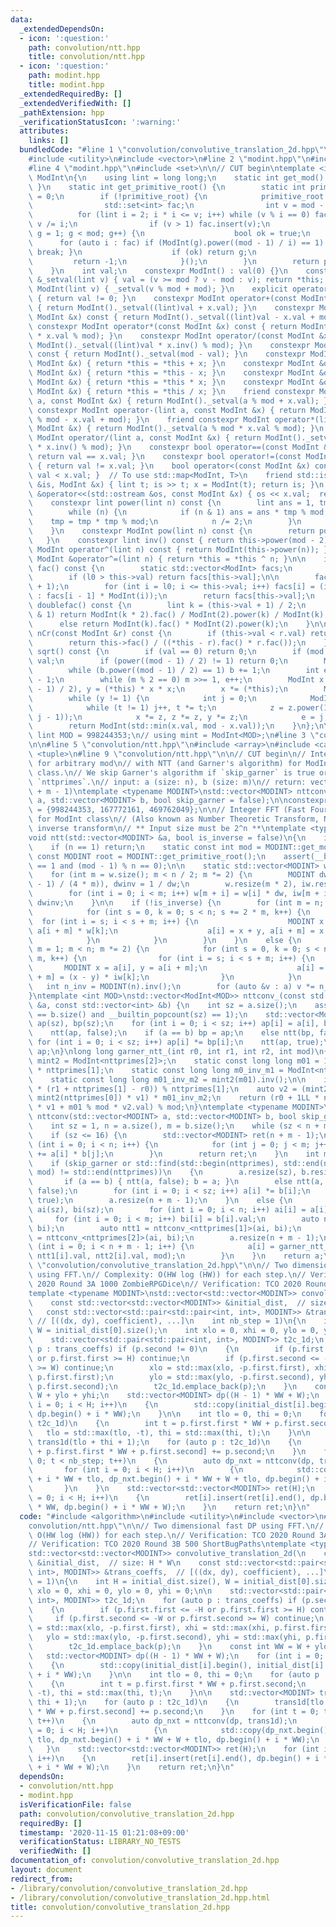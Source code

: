 ```yaml
---
data:
  _extendedDependsOn:
  - icon: ':question:'
    path: convolution/ntt.hpp
    title: convolution/ntt.hpp
  - icon: ':question:'
    path: modint.hpp
    title: modint.hpp
  _extendedRequiredBy: []
  _extendedVerifiedWith: []
  _pathExtension: hpp
  _verificationStatusIcon: ':warning:'
  attributes:
    links: []
  bundledCode: "#line 1 \"convolution/convolutive_translation_2d.hpp\"\n#include <algorithm>\n\
    #include <utility>\n#include <vector>\n#line 2 \"modint.hpp\"\n#include <iostream>\n\
    #line 4 \"modint.hpp\"\n#include <set>\n\n// CUT begin\ntemplate <int mod>\nstruct\
    \ ModInt\n{\n    using lint = long long;\n    static int get_mod() { return mod;\
    \ }\n    static int get_primitive_root() {\n        static int primitive_root\
    \ = 0;\n        if (!primitive_root) {\n            primitive_root = [&](){\n\
    \                std::set<int> fac;\n                int v = mod - 1;\n      \
    \          for (lint i = 2; i * i <= v; i++) while (v % i == 0) fac.insert(i),\
    \ v /= i;\n                if (v > 1) fac.insert(v);\n                for (int\
    \ g = 1; g < mod; g++) {\n                    bool ok = true;\n              \
    \      for (auto i : fac) if (ModInt(g).power((mod - 1) / i) == 1) { ok = false;\
    \ break; }\n                    if (ok) return g;\n                }\n       \
    \         return -1;\n            }();\n        }\n        return primitive_root;\n\
    \    }\n    int val;\n    constexpr ModInt() : val(0) {}\n    constexpr ModInt\
    \ &_setval(lint v) { val = (v >= mod ? v - mod : v); return *this; }\n    constexpr\
    \ ModInt(lint v) { _setval(v % mod + mod); }\n    explicit operator bool() const\
    \ { return val != 0; }\n    constexpr ModInt operator+(const ModInt &x) const\
    \ { return ModInt()._setval((lint)val + x.val); }\n    constexpr ModInt operator-(const\
    \ ModInt &x) const { return ModInt()._setval((lint)val - x.val + mod); }\n   \
    \ constexpr ModInt operator*(const ModInt &x) const { return ModInt()._setval((lint)val\
    \ * x.val % mod); }\n    constexpr ModInt operator/(const ModInt &x) const { return\
    \ ModInt()._setval((lint)val * x.inv() % mod); }\n    constexpr ModInt operator-()\
    \ const { return ModInt()._setval(mod - val); }\n    constexpr ModInt &operator+=(const\
    \ ModInt &x) { return *this = *this + x; }\n    constexpr ModInt &operator-=(const\
    \ ModInt &x) { return *this = *this - x; }\n    constexpr ModInt &operator*=(const\
    \ ModInt &x) { return *this = *this * x; }\n    constexpr ModInt &operator/=(const\
    \ ModInt &x) { return *this = *this / x; }\n    friend constexpr ModInt operator+(lint\
    \ a, const ModInt &x) { return ModInt()._setval(a % mod + x.val); }\n    friend\
    \ constexpr ModInt operator-(lint a, const ModInt &x) { return ModInt()._setval(a\
    \ % mod - x.val + mod); }\n    friend constexpr ModInt operator*(lint a, const\
    \ ModInt &x) { return ModInt()._setval(a % mod * x.val % mod); }\n    friend constexpr\
    \ ModInt operator/(lint a, const ModInt &x) { return ModInt()._setval(a % mod\
    \ * x.inv() % mod); }\n    constexpr bool operator==(const ModInt &x) const {\
    \ return val == x.val; }\n    constexpr bool operator!=(const ModInt &x) const\
    \ { return val != x.val; }\n    bool operator<(const ModInt &x) const { return\
    \ val < x.val; }  // To use std::map<ModInt, T>\n    friend std::istream &operator>>(std::istream\
    \ &is, ModInt &x) { lint t; is >> t; x = ModInt(t); return is; }\n    friend std::ostream\
    \ &operator<<(std::ostream &os, const ModInt &x) { os << x.val;  return os; }\n\
    \    constexpr lint power(lint n) const {\n        lint ans = 1, tmp = this->val;\n\
    \        while (n) {\n            if (n & 1) ans = ans * tmp % mod;\n        \
    \    tmp = tmp * tmp % mod;\n            n /= 2;\n        }\n        return ans;\n\
    \    }\n    constexpr ModInt pow(lint n) const {\n        return power(n);\n \
    \   }\n    constexpr lint inv() const { return this->power(mod - 2); }\n    constexpr\
    \ ModInt operator^(lint n) const { return ModInt(this->power(n)); }\n    constexpr\
    \ ModInt &operator^=(lint n) { return *this = *this ^ n; }\n\n    inline ModInt\
    \ fac() const {\n        static std::vector<ModInt> facs;\n        int l0 = facs.size();\n\
    \        if (l0 > this->val) return facs[this->val];\n\n        facs.resize(this->val\
    \ + 1);\n        for (int i = l0; i <= this->val; i++) facs[i] = (i == 0 ? ModInt(1)\
    \ : facs[i - 1] * ModInt(i));\n        return facs[this->val];\n    }\n\n    ModInt\
    \ doublefac() const {\n        lint k = (this->val + 1) / 2;\n        if (this->val\
    \ & 1) return ModInt(k * 2).fac() / ModInt(2).power(k) / ModInt(k).fac();\n  \
    \      else return ModInt(k).fac() * ModInt(2).power(k);\n    }\n\n    ModInt\
    \ nCr(const ModInt &r) const {\n        if (this->val < r.val) return ModInt(0);\n\
    \        return this->fac() / ((*this - r).fac() * r.fac());\n    }\n\n    ModInt\
    \ sqrt() const {\n        if (val == 0) return 0;\n        if (mod == 2) return\
    \ val;\n        if (power((mod - 1) / 2) != 1) return 0;\n        ModInt b = 1;\n\
    \        while (b.power((mod - 1) / 2) == 1) b += 1;\n        int e = 0, m = mod\
    \ - 1;\n        while (m % 2 == 0) m >>= 1, e++;\n        ModInt x = power((m\
    \ - 1) / 2), y = (*this) * x * x;\n        x *= (*this);\n        ModInt z = b.power(m);\n\
    \        while (y != 1) {\n            int j = 0;\n            ModInt t = y;\n\
    \            while (t != 1) j++, t *= t;\n            z = z.power(1LL << (e -\
    \ j - 1));\n            x *= z, z *= z, y *= z;\n            e = j;\n        }\n\
    \        return ModInt(std::min(x.val, mod - x.val));\n    }\n};\n\n// constexpr\
    \ lint MOD = 998244353;\n// using mint = ModInt<MOD>;\n#line 3 \"convolution/ntt.hpp\"\
    \n\n#line 5 \"convolution/ntt.hpp\"\n#include <array>\n#include <cassert>\n#include\
    \ <tuple>\n#line 9 \"convolution/ntt.hpp\"\n\n// CUT begin\n// Integer convolution\
    \ for arbitrary mod\n// with NTT (and Garner's algorithm) for ModInt / ModIntRuntime\
    \ class.\n// We skip Garner's algorithm if `skip_garner` is true or mod is in\
    \ `nttprimes`.\n// input: a (size: n), b (size: m)\n// return: vector (size: n\
    \ + m - 1)\ntemplate <typename MODINT>\nstd::vector<MODINT> nttconv(std::vector<MODINT>\
    \ a, std::vector<MODINT> b, bool skip_garner = false);\n\nconstexpr int nttprimes[3]\
    \ = {998244353, 167772161, 469762049};\n\n// Integer FFT (Fast Fourier Transform)\
    \ for ModInt class\n// (Also known as Number Theoretic Transform, NTT)\n// is_inverse:\
    \ inverse transform\n// ** Input size must be 2^n **\ntemplate <typename MODINT>\n\
    void ntt(std::vector<MODINT> &a, bool is_inverse = false)\n{\n    int n = a.size();\n\
    \    if (n == 1) return;\n    static const int mod = MODINT::get_mod();\n    static\
    \ const MODINT root = MODINT::get_primitive_root();\n    assert(__builtin_popcount(n)\
    \ == 1 and (mod - 1) % n == 0);\n\n    static std::vector<MODINT> w{1}, iw{1};\n\
    \    for (int m = w.size(); m < n / 2; m *= 2) {\n        MODINT dw = root.power((mod\
    \ - 1) / (4 * m)), dwinv = 1 / dw;\n        w.resize(m * 2), iw.resize(m * 2);\n\
    \        for (int i = 0; i < m; i++) w[m + i] = w[i] * dw, iw[m + i] = iw[i] *\
    \ dwinv;\n    }\n\n    if (!is_inverse) {\n        for (int m = n; m >>= 1;) {\n\
    \            for (int s = 0, k = 0; s < n; s += 2 * m, k++) {\n              \
    \  for (int i = s; i < s + m; i++) {\n                    MODINT x = a[i], y =\
    \ a[i + m] * w[k];\n                    a[i] = x + y, a[i + m] = x - y;\n    \
    \            }\n            }\n        }\n    }\n    else {\n        for (int\
    \ m = 1; m < n; m *= 2) {\n            for (int s = 0, k = 0; s < n; s += 2 *\
    \ m, k++) {\n                for (int i = s; i < s + m; i++) {\n             \
    \       MODINT x = a[i], y = a[i + m];\n                    a[i] = x + y, a[i\
    \ + m] = (x - y) * iw[k];\n                }\n            }\n        }\n     \
    \   int n_inv = MODINT(n).inv();\n        for (auto &v : a) v *= n_inv;\n    }\n\
    }\ntemplate <int MOD>\nstd::vector<ModInt<MOD>> nttconv_(const std::vector<int>\
    \ &a, const std::vector<int> &b) {\n    int sz = a.size();\n    assert(a.size()\
    \ == b.size() and __builtin_popcount(sz) == 1);\n    std::vector<ModInt<MOD>>\
    \ ap(sz), bp(sz);\n    for (int i = 0; i < sz; i++) ap[i] = a[i], bp[i] = b[i];\n\
    \    ntt(ap, false);\n    if (a == b) bp = ap;\n    else ntt(bp, false);\n   \
    \ for (int i = 0; i < sz; i++) ap[i] *= bp[i];\n    ntt(ap, true);\n    return\
    \ ap;\n}\nlong long garner_ntt_(int r0, int r1, int r2, int mod)\n{\n    using\
    \ mint2 = ModInt<nttprimes[2]>;\n    static const long long m01 = 1LL * nttprimes[0]\
    \ * nttprimes[1];\n    static const long long m0_inv_m1 = ModInt<nttprimes[1]>(nttprimes[0]).inv();\n\
    \    static const long long m01_inv_m2 = mint2(m01).inv();\n\n    int v1 = (m0_inv_m1\
    \ * (r1 + nttprimes[1] - r0)) % nttprimes[1];\n    auto v2 = (mint2(r2) - r0 -\
    \ mint2(nttprimes[0]) * v1) * m01_inv_m2;\n    return (r0 + 1LL * nttprimes[0]\
    \ * v1 + m01 % mod * v2.val) % mod;\n}\ntemplate <typename MODINT>\nstd::vector<MODINT>\
    \ nttconv(std::vector<MODINT> a, std::vector<MODINT> b, bool skip_garner)\n{\n\
    \    int sz = 1, n = a.size(), m = b.size();\n    while (sz < n + m) sz <<= 1;\n\
    \    if (sz <= 16) {\n        std::vector<MODINT> ret(n + m - 1);\n        for\
    \ (int i = 0; i < n; i++) {\n            for (int j = 0; j < m; j++) ret[i + j]\
    \ += a[i] * b[j];\n        }\n        return ret;\n    }\n    int mod = MODINT::get_mod();\n\
    \    if (skip_garner or std::find(std::begin(nttprimes), std::end(nttprimes),\
    \ mod) != std::end(nttprimes))\n    {\n        a.resize(sz), b.resize(sz);\n \
    \       if (a == b) { ntt(a, false); b = a; }\n        else ntt(a, false), ntt(b,\
    \ false);\n        for (int i = 0; i < sz; i++) a[i] *= b[i];\n        ntt(a,\
    \ true);\n        a.resize(n + m - 1);\n    }\n    else {\n        std::vector<int>\
    \ ai(sz), bi(sz);\n        for (int i = 0; i < n; i++) ai[i] = a[i].val;\n   \
    \     for (int i = 0; i < m; i++) bi[i] = b[i].val;\n        auto ntt0 = nttconv_<nttprimes[0]>(ai,\
    \ bi);\n        auto ntt1 = nttconv_<nttprimes[1]>(ai, bi);\n        auto ntt2\
    \ = nttconv_<nttprimes[2]>(ai, bi);\n        a.resize(n + m - 1);\n        for\
    \ (int i = 0; i < n + m - 1; i++) {\n            a[i] = garner_ntt_(ntt0[i].val,\
    \ ntt1[i].val, ntt2[i].val, mod);\n        }\n    }\n    return a;\n}\n#line 5\
    \ \"convolution/convolutive_translation_2d.hpp\"\n\n// Two dimensional fast DP\
    \ using FFT.\n// Complexity: O(HW log (HW)) for each step.\n// Verification: TCO\
    \ 2020 Round 3A 1000 ZombieRPGDice\n// Verification: TCO 2020 Round 3B 500 ShortBugPaths\n\
    template <typename MODINT>\nstd::vector<std::vector<MODINT>> convolutive_translation_2d(\n\
    \    const std::vector<std::vector<MODINT>> &initial_dist,  // size: H * W\n \
    \   const std::vector<std::pair<std::pair<int, int>, MODINT>> &trans_coeffs, \
    \ // [((dx, dy), coefficient), ...]\n    int nb_step = 1)\n{\n    int H = initial_dist.size(),\
    \ W = initial_dist[0].size();\n    int xlo = 0, xhi = 0, ylo = 0, yhi = 0;\n\n\
    \    std::vector<std::pair<std::pair<int, int>, MODINT>> t2c_1d;\n    for (auto\
    \ p : trans_coeffs) if (p.second != 0)\n    {\n        if (p.first.first <= -H\
    \ or p.first.first >= H) continue;\n        if (p.first.second <= -W or p.first.second\
    \ >= W) continue;\n        xlo = std::max(xlo, -p.first.first), xhi = std::max(xhi,\
    \ p.first.first);\n        ylo = std::max(ylo, -p.first.second), yhi = std::max(yhi,\
    \ p.first.second);\n        t2c_1d.emplace_back(p);\n    }\n    const int WW =\
    \ W + ylo + yhi;\n    std::vector<MODINT> dp((H - 1) * WW + W);\n    for (int\
    \ i = 0; i < H; i++)\n    {\n        std::copy(initial_dist[i].begin(), initial_dist[i].end(),\
    \ dp.begin() + i * WW);\n    }\n\n    int tlo = 0, thi = 0;\n    for (auto p :\
    \ t2c_1d)\n    {\n        int t = p.first.first * WW + p.first.second;\n     \
    \   tlo = std::max(tlo, -t), thi = std::max(thi, t);\n    }\n\n    std::vector<MODINT>\
    \ trans1d(tlo + thi + 1);\n    for (auto p : t2c_1d)\n    {\n        trans1d[tlo\
    \ + p.first.first * WW + p.first.second] += p.second;\n    }\n    for (int t =\
    \ 0; t < nb_step; t++)\n    {\n        auto dp_nxt = nttconv(dp, trans1d);\n \
    \       for (int i = 0; i < H; i++)\n        {\n            std::copy(dp_nxt.begin()\
    \ + i * WW + tlo, dp_nxt.begin() + i * WW + W + tlo, dp.begin() + i * WW);\n \
    \       }\n    }\n    std::vector<std::vector<MODINT>> ret(H);\n    for (int i\
    \ = 0; i < H; i++)\n    {\n        ret[i].insert(ret[i].end(), dp.begin() + i\
    \ * WW, dp.begin() + i * WW + W);\n    }\n    return ret;\n}\n"
  code: "#include <algorithm>\n#include <utility>\n#include <vector>\n#include \"\
    convolution/ntt.hpp\"\n\n// Two dimensional fast DP using FFT.\n// Complexity:\
    \ O(HW log (HW)) for each step.\n// Verification: TCO 2020 Round 3A 1000 ZombieRPGDice\n\
    // Verification: TCO 2020 Round 3B 500 ShortBugPaths\ntemplate <typename MODINT>\n\
    std::vector<std::vector<MODINT>> convolutive_translation_2d(\n    const std::vector<std::vector<MODINT>>\
    \ &initial_dist,  // size: H * W\n    const std::vector<std::pair<std::pair<int,\
    \ int>, MODINT>> &trans_coeffs,  // [((dx, dy), coefficient), ...]\n    int nb_step\
    \ = 1)\n{\n    int H = initial_dist.size(), W = initial_dist[0].size();\n    int\
    \ xlo = 0, xhi = 0, ylo = 0, yhi = 0;\n\n    std::vector<std::pair<std::pair<int,\
    \ int>, MODINT>> t2c_1d;\n    for (auto p : trans_coeffs) if (p.second != 0)\n\
    \    {\n        if (p.first.first <= -H or p.first.first >= H) continue;\n   \
    \     if (p.first.second <= -W or p.first.second >= W) continue;\n        xlo\
    \ = std::max(xlo, -p.first.first), xhi = std::max(xhi, p.first.first);\n     \
    \   ylo = std::max(ylo, -p.first.second), yhi = std::max(yhi, p.first.second);\n\
    \        t2c_1d.emplace_back(p);\n    }\n    const int WW = W + ylo + yhi;\n \
    \   std::vector<MODINT> dp((H - 1) * WW + W);\n    for (int i = 0; i < H; i++)\n\
    \    {\n        std::copy(initial_dist[i].begin(), initial_dist[i].end(), dp.begin()\
    \ + i * WW);\n    }\n\n    int tlo = 0, thi = 0;\n    for (auto p : t2c_1d)\n\
    \    {\n        int t = p.first.first * WW + p.first.second;\n        tlo = std::max(tlo,\
    \ -t), thi = std::max(thi, t);\n    }\n\n    std::vector<MODINT> trans1d(tlo +\
    \ thi + 1);\n    for (auto p : t2c_1d)\n    {\n        trans1d[tlo + p.first.first\
    \ * WW + p.first.second] += p.second;\n    }\n    for (int t = 0; t < nb_step;\
    \ t++)\n    {\n        auto dp_nxt = nttconv(dp, trans1d);\n        for (int i\
    \ = 0; i < H; i++)\n        {\n            std::copy(dp_nxt.begin() + i * WW +\
    \ tlo, dp_nxt.begin() + i * WW + W + tlo, dp.begin() + i * WW);\n        }\n \
    \   }\n    std::vector<std::vector<MODINT>> ret(H);\n    for (int i = 0; i < H;\
    \ i++)\n    {\n        ret[i].insert(ret[i].end(), dp.begin() + i * WW, dp.begin()\
    \ + i * WW + W);\n    }\n    return ret;\n}\n"
  dependsOn:
  - convolution/ntt.hpp
  - modint.hpp
  isVerificationFile: false
  path: convolution/convolutive_translation_2d.hpp
  requiredBy: []
  timestamp: '2020-11-15 01:21:08+09:00'
  verificationStatus: LIBRARY_NO_TESTS
  verifiedWith: []
documentation_of: convolution/convolutive_translation_2d.hpp
layout: document
redirect_from:
- /library/convolution/convolutive_translation_2d.hpp
- /library/convolution/convolutive_translation_2d.hpp.html
title: convolution/convolutive_translation_2d.hpp
---
```

